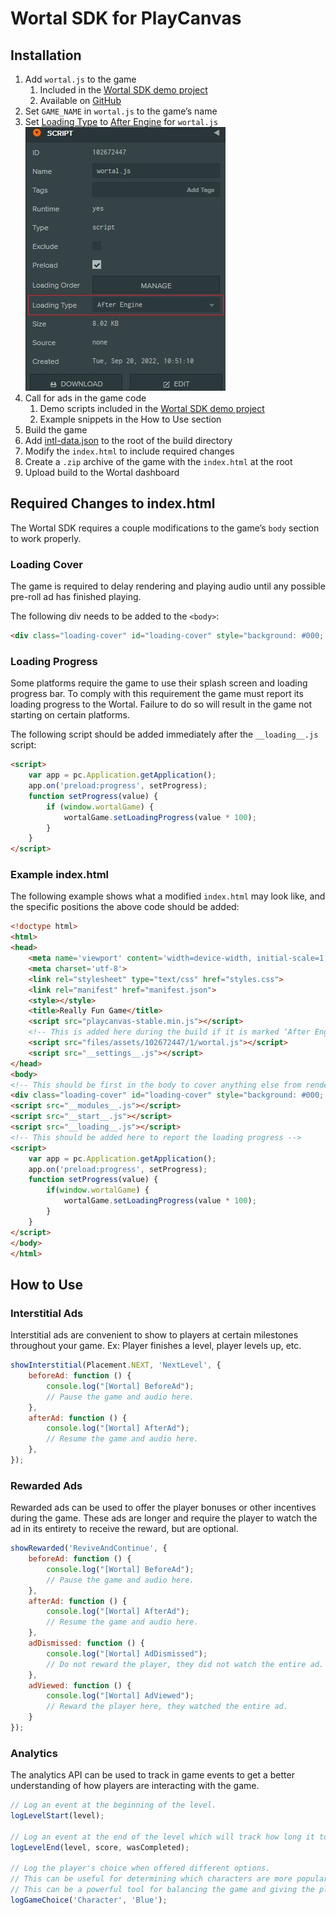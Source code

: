 # Wortal SDK for PlayCanvas

## Installation
1. Add `wortal.js` to the game
    1. Included in the [Wortal SDK demo project](https://playcanvas.com/project/984829)
    2. Available on [GitHub](https://github.com/Digital-Will-Inc/html5-games/blob/main/Utils/wortal.js)
2. Set `GAME_NAME` in `wortal.js` to the game’s name
3. Set [Loading Type](https://developer.playcanvas.com/en/user-manual/scripting/loading-order/) to [After Engine](https://developer.playcanvas.com/en/user-manual/scripting/application-lifecyle/) for `wortal.js`
![Loading Type Settings](/docs/img/loading-type.png)
4. Call for ads in the game code
    1. Demo scripts included in the [Wortal SDK demo project](https://playcanvas.com/project/984829)
    2. Example snippets in the How to Use section
5. Build the game
6. Add [intl-data.json](res/intl-data.json) to the root of the build directory
7. Modify the `index.html` to include required changes
8. Create a `.zip` archive of the game with the `index.html` at the root
9. Upload build to the Wortal dashboard

## Required Changes to index.html
The Wortal SDK requires a couple modifications to the game’s `body` section to work properly.

### Loading Cover
The game is required to delay rendering and playing audio until any possible pre-roll ad has finished playing.

The following div needs to be added to the `<body>`:
```html
<div class="loading-cover" id="loading-cover" style="background: #000; width: 100%; height: 100%; position: fixed; z-index: 100;"></div>
```

### Loading Progress
Some platforms require the game to use their splash screen and loading progress bar. To comply with this requirement the game must report its loading progress to the Wortal. Failure to do so will result in the game not starting on certain platforms.

The following script should be added immediately after the `__loading__.js` script:
```html
<script>
    var app = pc.Application.getApplication();
    app.on('preload:progress', setProgress);
    function setProgress(value) {
        if (window.wortalGame) {
            wortalGame.setLoadingProgress(value * 100);
        }
    }
</script>
```

### Example index.html
The following example shows what a modified `index.html` may look like, and the specific positions the above code should be added:

```html
<!doctype html>
<html>
<head>
    <meta name='viewport' content='width=device-width, initial-scale=1, maximum-scale=1, minimum-scale=1, user-scalable=no, viewport-fit=cover' />
    <meta charset='utf-8'>
    <link rel="stylesheet" type="text/css" href="styles.css">
    <link rel="manifest" href="manifest.json">
    <style></style>
    <title>Really Fun Game</title>
    <script src="playcanvas-stable.min.js"></script>
    <!-- This is added here during the build if it is marked ‘After Engine’ -->
    <script src="files/assets/102672447/1/wortal.js"></script>
    <script src="__settings__.js"></script>
</head>
<body>
<!-- This should be first in the body to cover anything else from rendering too early -->
<div class="loading-cover" id="loading-cover" style="background: #000; width: 100%; height: 100%; position: fixed; z-index: 100;"></div>
<script src="__modules__.js"></script>
<script src="__start__.js"></script>
<script src="__loading__.js"></script>
<!-- This should be added here to report the loading progress -->
<script>
    var app = pc.Application.getApplication();
    app.on('preload:progress', setProgress);
    function setProgress(value) {
        if(window.wortalGame) {
            wortalGame.setLoadingProgress(value * 100);
        }
    }
</script>
</body>
</html>
```

## How to Use
### Interstitial Ads
Interstitial ads are convenient to show to players at certain milestones throughout your game. Ex: Player finishes a level, player levels up, etc.
```javascript
showInterstitial(Placement.NEXT, 'NextLevel', {
    beforeAd: function () {
        console.log("[Wortal] BeforeAd");
        // Pause the game and audio here.
    },
    afterAd: function () {
        console.log("[Wortal] AfterAd");
        // Resume the game and audio here.
    },
});
```

### Rewarded Ads
Rewarded ads can be used to offer the player bonuses or other incentives during the game. These ads are longer and require the player to watch the ad in its entirety to receive the reward, but are optional.

```javascript
showRewarded('ReviveAndContinue', {
    beforeAd: function () {
        console.log("[Wortal] BeforeAd");
        // Pause the game and audio here.
    },
    afterAd: function () {
        console.log("[Wortal] AfterAd");
        // Resume the game and audio here.
    },
    adDismissed: function () {
        console.log("[Wortal] AdDismissed");
        // Do not reward the player, they did not watch the entire ad.
    },
    adViewed: function () {
        console.log("[Wortal] AdViewed");
        // Reward the player here, they watched the entire ad.
    }
});
```

### Analytics
The analytics API can be used to track in game events to get a better understanding of how players are interacting with the game.

```javascript
// Log an event at the beginning of the level.
logLevelStart(level);

// Log an event at the end of the level which will track how long it took the player to finish.
logLevelEnd(level, score, wasCompleted);

// Log the player's choice when offered different options.
// This can be useful for determining which characters are more popular, or paths are more commonly taken, etc.
// This can be a powerful tool for balancing the game and giving the players more of what they enjoy.
logGameChoice('Character', 'Blue');
```
